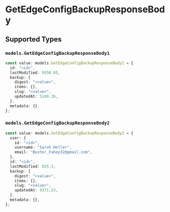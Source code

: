 # GetEdgeConfigBackupResponseBody


## Supported Types

### `models.GetEdgeConfigBackupResponseBody1`

```typescript
const value: models.GetEdgeConfigBackupResponseBody1 = {
  id: "<id>",
  lastModified: 9550.65,
  backup: {
    digest: "<value>",
    items: {},
    slug: "<value>",
    updatedAt: 5189.26,
  },
  metadata: {},
};
```

### `models.GetEdgeConfigBackupResponseBody2`

```typescript
const value: models.GetEdgeConfigBackupResponseBody2 = {
  user: {
    id: "<id>",
    username: "Sarah.Heller",
    email: "Buster_Fahey32@gmail.com",
  },
  id: "<id>",
  lastModified: 835.3,
  backup: {
    digest: "<value>",
    items: {},
    slug: "<value>",
    updatedAt: 9371.23,
  },
  metadata: {},
};
```

